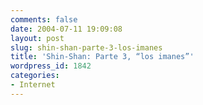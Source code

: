 ```yaml
---
comments: false
date: 2004-07-11 19:09:08
layout: post
slug: shin-shan-parte-3-los-imanes
title: 'Shin-Shan: Parte 3, “los imanes”'
wordpress_id: 1842
categories:
- Internet
---
```


